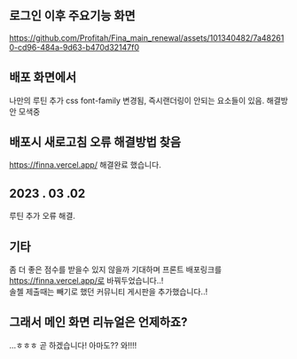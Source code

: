 ## 로그인 이후 주요기능 화면
https://github.com/Profitah/Fina_main_renewal/assets/101340482/7a482610-cd96-484a-9d63-b470d32147f0

## 배포 화면에서
나만의 루틴 추가 css font-family 변경됨, 즉시랜더링이 안되는 요소들이 있음. 해결방안 모색중 


## 배포시 새로고침 오류 해결방법 찾음
https://finna.vercel.app/
해결완료 했습니다.

## 2023 . 03 .02
루틴 추가 오류 해결.

## 기타
좀 더 좋은 점수를 받을수 있지 않을까 기대하며 프론트 배포링크를 https://finna.vercel.app/로 바꿔두었습니다..! <br>
솔첼 제출때는 빼기로 했던 커뮤니티 게시판을 추가했습니다..!

## 그래서 메인 화면 리뉴얼은 언제하죠?
...ㅎㅎㅎ 곧 하겠습니다! 아마도?? 와!!!!
